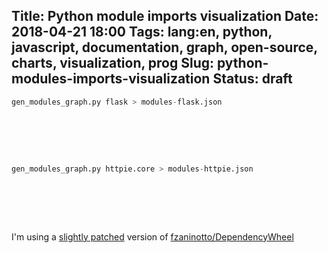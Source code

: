 Title: Python module imports visualization
Date: 2018-04-21 18:00
Tags: lang:en, python, javascript, documentation, graph, open-source, charts, visualization, prog
Slug: python-modules-imports-visualization
Status: draft
---
<script src="images/2018/04/d3.v4.min.js"></script>
<script src="images/2018/04/d3.dependencyWheel.js"></script>

```python
gen_modules_graph.py flask > modules-flask.json
```
<div id="modules-flask" style="text-align: center; padding-bottom: 4rem"></div>

```python
gen_modules_graph.py httpie.core > modules-httpie.json
```
<div id="modules-httpie" style="text-align: center; padding-bottom: 4rem"></div>

I'm using a [slightly patched](https://github.com/fzaninotto/DependencyWheel/pull/15) version of [fzaninotto/DependencyWheel](https://github.com/fzaninotto/DependencyWheel)

<script>
    function buildPkgTree(pkgPaths) {
        var tree = {};
        pkgPaths.forEach(pkgPath => {
            pkgPath.split('.').reduce((parent, pkg) => (parent[pkg] = parent[pkg] || {}), tree);
        });
        return tree;
    }
    function pkgPath2Degrees(pkgPath, maxArrLength, pkgTree) {
        var parentPkgNode = pkgTree, result = 0, baseRadix = Math.pow(360, 1 / maxArrLength);
        for (var i = 0; i < maxArrLength && pkgPath[i]; i++) {
            var parentpkgChildren = Object.keys(parentPkgNode);
            parentpkgChildren.sort();
            var pkgRatioInParent = parentpkgChildren.indexOf(pkgPath[i]) / parentpkgChildren.length;
            var weight = Math.pow(baseRadix, maxArrLength - 1 - i);
            result += weight * (pkgRatioInParent * (baseRadix - 1));
            parentPkgNode = parentPkgNode[pkgPath[i]];
        }
        return result;
    }
    function renderDependencyWheel(dependencyGraphJsonUrl, htmlElementSelector) {
        d3.json(dependencyGraphJsonUrl, function(data) {
            // Custom chords & path colors:
            var maxPkgDepth = Math.max(...data.packageNames.map(p => p.split('.').length));
            var pkgTree = buildPkgTree(data.packageNames);
            var chart = d3.chart.dependencyWheel({fill: function (d) {
                var pkgPath = data.packageNames[d.index].split('.');
                var hue = pkgPath2Degrees(pkgPath, maxPkgDepth, pkgTree);
                return 'hsl(' + hue + ', 90%, 70%)';
            }});
            d3.select(htmlElementSelector).datum(data).call(chart).call(function(selection) {
                d3.select('svg').style('overflow', 'visible');
                // Insert <a> links on module names:
                d3.selectAll('text').each(function() {
                    var oldParent = this.parentNode;
                    var newParentAnchor = document.createElementNS('http://www.w3.org/2000/svg', 'a');
                    newParentAnchor.setAttributeNS(null, 'href', 'http://gitlab.socrate.vsct.fr/dtaas/api-system/blob/master/flaskapp/' + this.textContent.replace('.', '/') + '.py');
                    newParentAnchor.setAttributeNS(null, 'target', '_blank');
                    oldParent.replaceChild(newParentAnchor, this);
                    newParentAnchor.appendChild(this);
                });
            });
        });
    }
    renderDependencyWheel('images/2018/04/modules-flask.json', '#modules-flask')
    renderDependencyWheel('images/2018/04/modules-httpie.json', '#modules-httpie')
</script>